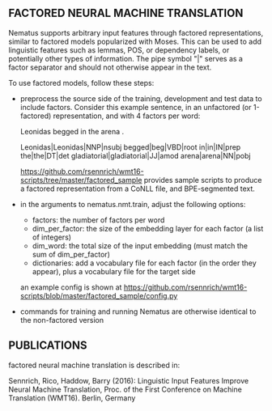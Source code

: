 FACTORED NEURAL MACHINE TRANSLATION
-----------------------------------

Nematus supports arbitrary input features through factored representations, similar to factored models popularized with Moses.
This can be used to add linguistic features such as lemmas, POS, or dependency labels, or potentially other types of information.
The pipe symbol "|" serves as a factor separator and should not otherwise appear in the text.

To use factored models, follow these steps:

  - preprocess the source side of the training, development and test data to include factors. Consider this example sentence, in an unfactored (or 1-factored) representation, and with 4 factors per word:

    Leonidas begged in the arena .

    Leonidas|Leonidas|NNP|nsubj begged|beg|VBD|root in|in|IN|prep the|the|DT|det gladiatorial|gladiatorial|JJ|amod arena|arena|NN|pobj

    https://github.com/rsennrich/wmt16-scripts/tree/master/factored_sample provides sample scripts to produce a factored representation from a CoNLL file, and BPE-segmented text.

  - in the arguments to nematus.nmt.train, adjust the following options:
    - factors: the number of factors per word
    - dim_per_factor: the size of the embedding layer for each factor (a list of integers)
    - dim_word: the total size of the input embedding (must match the sum of dim_per_factor)
    - dictionaries: add a vocabulary file for each factor (in the order they appear), plus a vocabulary file for the target side

    an example config is shown at https://github.com/rsennrich/wmt16-scripts/blob/master/factored_sample/config.py

  - commands for training and running Nematus are otherwise identical to the non-factored version


PUBLICATIONS
------------

factored neural machine translation is described in:

Sennrich, Rico, Haddow, Barry (2016): Linguistic Input Features Improve Neural Machine Translation, Proc. of the First Conference on Machine Translation (WMT16). Berlin, Germany